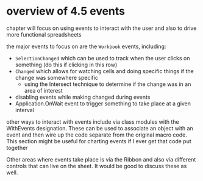 # overview of 4.5 events

chapter will focus on using events to interact with the user and also to drive more functional spreadsheets

the major events to focus on are the `Workbook` events, including:

* `SelectionChanged` which can be used to track when the user clicks on something (do this if clicking in this row)
* `Changed` which allows for watching cells and doing specific things if the change was somewhere specific
    * using the Intersect technique to determine if the change was in an area of interest
* disabling events while making changed during events
* Application.OnWait event to trigger something to take place at a given interval

other ways to interact with events include via class modules with the WithEvents designation.  These can be used to associate an object with an event and then wire up the code separate from the original macro code.  This section might be useful for charting events if I ever get that code put together

Other areas where events take place is via the Ribbon and also via different controls that can live on the sheet.  It would be good to discuss these as well.
